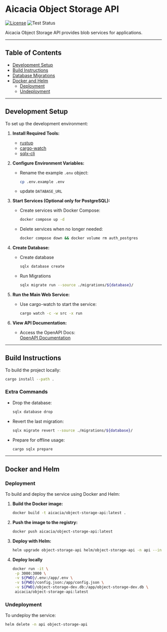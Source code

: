 # Aicacia Object Storage API

[![License](https://img.shields.io/badge/license-MIT%2FApache--2.0-blue)](LICENSE-MIT)
![Test Status](https://github.com/aicacia/rs-object-storage/actions/workflows/test.yml/badge.svg)

Aicacia Object Storage API provides blob services for applications.

---

## Table of Contents

- [Development Setup](#development-setup)
- [Build Instructions](#build-instructions)
- [Database Migrations](#database-migrations)
- [Docker and Helm](#docker-and-helm)
  - [Deployment](#deployment)
  - [Undeployment](#undeployment)

---

## Development Setup

To set up the development environment:

1. **Install Required Tools:**

   - [rustup](https://rustup.rs/)
   - [cargo-watch](https://crates.io/crates/cargo-watch)
   - [sqlx-cli](https://github.com/launchbadge/sqlx/tree/main/sqlx-cli)

2. **Configure Environment Variables:**

   - Rename the example `.env` object:
     ```bash
     cp .env.example .env
     ```
   - update `DATABASE_URL`

3. **Start Services (Optional only for PostgreSQL):**

   - Create services with Docker Compose:
     ```bash
     docker compose up -d
     ```
   - Delete services when no longer needed:
     ```bash
     docker compose down && docker volume rm auth_postgres
     ```

4. **Create Database:**

   - Create database
     ```bash
     sqlx database create
     ```
   - Run Migrations
     ```bash
     sqlx migrate run --source ./migrations/${database}/
     ```

5. **Run the Main Web Service:**

   - Use cargo-watch to start the service:
     ```bash
     cargo watch -c -w src -x run
     ```

6. **View API Documentation:**
   - Access the OpenAPI Docs:  
     [OpenAPI Documentation](https://petstore.swagger.io/?url=http://localhost:3000/openapi.json)

---

## Build Instructions

To build the project locally:

```bash
cargo install --path .
```

### Extra Commands

- Drop the database:

  ```bash
  sqlx database drop
  ```

- Revert the last migration:
  ```bash
  sqlx migrate revert --source ./migrations/${database}/
  ```
- Prepare for offline usage:
  ```bash
  cargo sqlx prepare
  ```

---

## Docker and Helm

### Deployment

To build and deploy the service using Docker and Helm:

1. **Build the Docker image:**

   ```bash
   docker build -t aicacia/object-storage-api:latest .
   ```

2. **Push the image to the registry:**

   ```bash
   docker push aicacia/object-storage-api:latest
   ```

3. **Deploy with Helm:**

   ```bash
   helm upgrade object-storage-api helm/object-storage-api -n api --install -f values.yaml --set image.hash="$(docker inspect --format='{{index .Id}}' aicacia/object-storage-api:latest)"
   ```

4. **Deploy locally**
   ```bash
   docker run -it \
    -p 3000:3000 \
    -v ${PWD}/.env:/app/.env \
    -v ${PWD}/config.json:/app/config.json \
    -v ${PWD}/object-storage-dev.db:/app/object-storage-dev.db \
    aicacia/object-storage-api:latest
   ```

### Undeployment

To undeploy the service:

```bash
helm delete -n api object-storage-api
```
